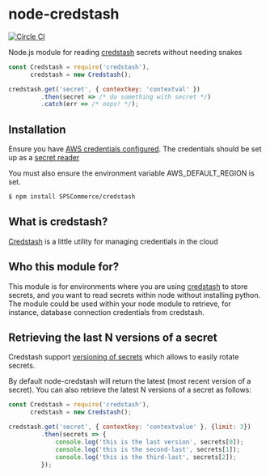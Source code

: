 # node-credstash
[![Circle CI](https://circleci.com/gh/roylines/node-credstash.svg?style=svg)](https://circleci.com/gh/roylines/node-credstash)

Node.js module for reading [credstash](https://github.com/fugue/credstash) secrets without needing snakes

```js
const Credstash = require('credstash'),
      credstash = new Credstash();

credstash.get('secret', { contextkey: 'contextval' })
         .then(secret => /* do something with secret */)
         .catch(err => /* oops! */);
```

## Installation
Ensure you have [AWS credentials configured](http://docs.aws.amazon.com/AWSJavaScriptSDK/guide/node-configuring.html).
The credentials should be set up as a [secret reader](https://github.com/fugue/credstash#secret-reader)

You must also ensure the environment variable AWS_DEFAULT_REGION is set.

```bash
$ npm install SPSCommerce/credstash
```

## What is credstash?
[Credstash](https://github.com/fugue/credstash) is a little utility for managing credentials in the cloud

## Who this module for?
This module is for environments where you are using [credstash](https://github.com/fugue/credstash) to store secrets,
and you want to read secrets within node without installing python.
The module could be used within your node module to retrieve, for instance, database connection credentials from credstash.

## Retrieving the last N versions of a secret
Credstash support [versioning of secrets](https://github.com/fugue/credstash#versioning-secrets) which allows to easily rotate secrets.

By default node-credstash will return the latest (most recent version of a secret).
You can also retrieve the latest N versions of a secret as follows:

```js
const Credstash = require('credstash'),
      credstash = new Credstash();

credstash.get('secret', { contextkey: 'contextvalue' }, {limit: 3})
         .then(secrets => {
             console.log('this is the last version', secrets[0]);
             console.log('this is the second-last', secrets[1]);
             console.log('this is the third-last', secrets[2]);
         });
```


